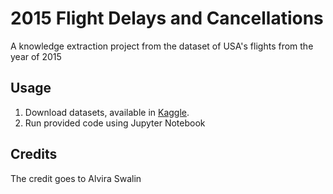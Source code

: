# 2015 Flight Delays and Cancellations
A knowledge extraction project from the dataset of USA's flights from the year of 2015

## Usage
1. Download datasets, available in [Kaggle](https://www.kaggle.com/usdot/flight-delays).
2. Run provided code using Jupyter Notebook

## Credits
The credit goes to Alvira Swalin


